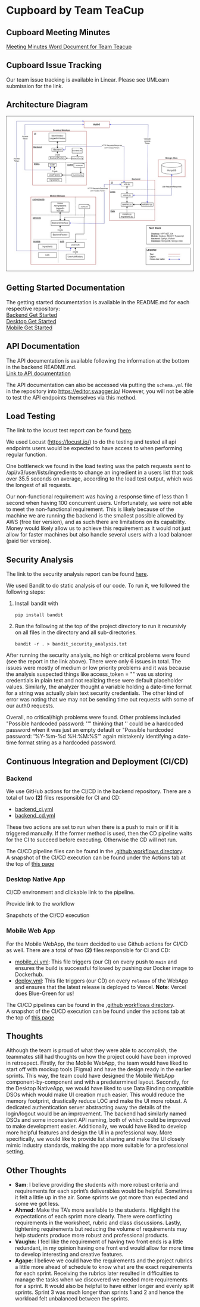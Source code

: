 # Cupboard by Team TeaCup

## Cupboard Meeting Minutes

[Meeting Minutes Word Document for Team Teacup](https://umanitoba-my.sharepoint.com/:w:/g/personal/seoa_myumanitoba_ca/ES0XvzVCruJMvQMZnQftuaMBZt7z6owPIiaymP5jdOUhIw?e=Qlf8kV)

## Cupboard Issue Tracking

Our team issue tracking is available in Linear. Please see UMLearn submission for the link.

## Architecture Diagram

![Architecture Diagram](/docs/images/sprint_3/Sprint_3_Architecture.jpg)

## Getting Started Documentation

The getting started documentation is available in the README.md for each respective repository:  
[Backend Get Started](https://github.com/COMP4350-Team2/Backend#getting-started)  
[Desktop Get Started](https://github.com/COMP4350-Team2/Desktop-NativeApp#requirements)  
[Mobile Get Started](https://github.com/COMP4350-Team2/Mobile-Webapp#prerequisites)

## API Documentation
The API documentation is available following the information at the bottom in the backend README.md.  
[Link to API documentation](https://github.com/COMP4350-Team2/Backend#api-documentation)

The API documentation can also be accessed via putting the `schema.yml` file in the repository into https://editor.swagger.io/ However, you will not be able to test the API endpoints themselves via this method.

## Load Testing
The link to the locust test report can be found [here](/docs/sprint_3_reports/Load_testing_report.txt).  

We used Locust (https://locust.io/) to do the testing and tested all api endpoints users would be expected to have access to when performing regular function.    

One bottleneck we found in the load testing was the patch requests sent to /api/v3/user/lists/ingredients to change an ingredient in a users list that took over 35.5 seconds on average, according to the load test output, which was the longest of all requests. 

Our non-functional requirement was having a response time of less than 1 second when having 100 concurrent users. Unfortunately, we were not able to meet the non-functional requirement. This is likely because of the machine we are running the backend is the smallest possible allowed by AWS (free tier version), and as such there are limitations on its capability. Money would likely allow us to achieve this requirement as it would not just allow for faster machines but also handle several users with a load balancer (paid tier version). 

## Security Analysis
The link to the security analysis report can be found [here](/docs/sprint_3_reports/Bandit_security_analysis.txt).

We used Bandit to do static analysis of our code. To run it, we followed the following steps:
1. Install bandit with
   ```
   pip install bandit
   ```
2. Run the following at the top of the project directory to run it recursivly on all files in the directory and all sub-directories.
   ```
   bandit -r . > bandit_security_analysis.txt
   ```

After running the security analysis, no high or critical problems were found (see the report in the link above). There were only 6 issues in total. The issues were mostly of medium or low priority problems and it was because the analysis suspected things like access_token = "" was us storing credentials in plain text and not realizing these were default placeholder values. Similarly, the analyzer thought a variable holding a date-time format for a string was actually plain text security credentials. The other kind of error was noting that we may not be sending time out requests with some of our auth0 requests. 

Overall, no critical/high problems were found. Other problems included "Possible hardcoded password: ''" thinking that '' could be a hardcoded password when it was just an empty default or "Possible hardcoded password: '%Y-%m-%d %H:%M:%S'" again mistakenly identifying a date-time format string as a hardcoded password.

## Continuous Integration and Deployment (CI/CD)
### Backend
We use GitHub actions for the CI/CD in the backend repository. There are a total of two **(2)** files responsible for CI and CD:
- [backend_ci.yml](https://github.com/COMP4350-Team2/Backend/blob/5158f66f84867b1eaa143da00eb6c5e252ee542b/.github/workflows/backend_ci.yml)
- [backend_cd.yml](https://github.com/COMP4350-Team2/Backend/blob/5158f66f84867b1eaa143da00eb6c5e252ee542b/.github/workflows/backend_cd.yml)  

These two actions are set to run when there is a push to main or if it is triggered manually. If the former method is used, then the CD pipeline waits for the CI to succeed before executing. Otherwise the CD will not run.  

The CI/CD pipeline files can be found in the [.github workflows directory](https://github.com/COMP4350-Team2/Backend/tree/5158f66f84867b1eaa143da00eb6c5e252ee542b/.github/workflows).  
A snapshot of the CI/CD execution can be found under the Actions tab at the top of [this page](https://github.com/COMP4350-Team2/Backend/actions)

### Desktop Native App
CI/CD environment and clickable link to the pipeline.

Provide link to the workflow

Snapshots of the CI/CD execution

### Mobile Web App
For the Mobile WebApp, the team decided to use Github actions for CI/CD as well. There are a total of two **(2)** files responsible for CI and CD:
- [mobile_ci.yml](https://github.com/COMP4350-Team2/Mobile-Webapp/blob/2681ccc32c4f92eac14eb1684b0214e5b138e668/.github/workflows/mobile_ci.yml): This file triggers (our CI) on every push to `main` and ensures the build is successful followed by pushing our Docker image to Dockerhub. 
- [deploy.yml](https://github.com/COMP4350-Team2/Mobile-Webapp/blob/2681ccc32c4f92eac14eb1684b0214e5b138e668/.github/workflows/deploy.yml): This file triggers (our CD) on every `release` of the WebApp and ensures that the latest release is deployed to Vercel. **Note**: Vercel does Blue-Green for us!

The CI/CD pipelines can be found in the [.github workflows directory](https://github.com/COMP4350-Team2/Mobile-Webapp/tree/2681ccc32c4f92eac14eb1684b0214e5b138e668/.github/workflows).  
A snapshot of the CI/CD execution can be found under the actions tab at the top of [this page](https://github.com/COMP4350-Team2/Mobile-Webapp/actions)

## Thoughts
Although the team is proud of what they were able to accomplish, the teammates still had thoughts on how the project could have been improved in retrospect. Firstly, for the Mobile WebApp, the team would have liked to start off with mockup tools (Figma) and have the design ready in the earlier sprints. This way, the team could have designed the Mobile WebApp component-by-component and with a predetermined layout. Secondly, for the Desktop NativeApp, we would have liked to use Data Binding compatible DSOs which would make UI creation much easier. This would reduce the memory footprint, drastically reduce LOC and make the UI more robust. A dedicated authentication server abstracting away the details of the login/logout would be an improvement. The backend had similarly named DSOs and some inconsistent API naming, both of which could be improved to make development easier. Additionally, we would have liked to develop more helpful features and design the UI in a professional way. More specifically, we would like to provide list sharing and make the UI closely mimic industry standards, making the app more suitable for a professional setting. 

## Other Thoughts
- **Sam**: I believe providing the students with more robust criteria and requirements for each sprint’s deliverables would be helpful. Sometimes it felt a little up in the air. Some sprints we got more than expected and some we got less. 
- **Ahmed**: Make the TA’s more available to the students. Highlight the expectations of each sprint more clearly. There were conflicting requirements in the worksheet, rubric and class discussions. Lastly, tightening requirements but reducing the volume of requirements may help students produce more robust and professional products. 
- **Vaughn**: I feel like the requirement of having two front ends is a little redundant, in my opinion having one front end would allow for more time to develop interesting and creative features. 
- **Agape**: I believe we could have the requirements and the project rubrics a little more ahead of schedule to know what are the exact requirements for each sprint. Receiving the rubrics later resulted in difficulties to manage the tasks when we discovered we needed more requirements for a sprint. It would also be helpful to have either longer and evenly split sprints. Sprint 3 was much longer than sprints 1 and 2 and hence the workload felt unbalanced between the sprints.